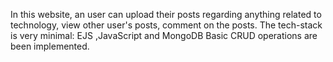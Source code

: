 In this website, an user can upload their posts regarding anything related to technology, view other user's posts, comment on the posts.
The tech-stack is very minimal: EJS ,JavaScript and MongoDB
Basic CRUD operations are been implemented.
